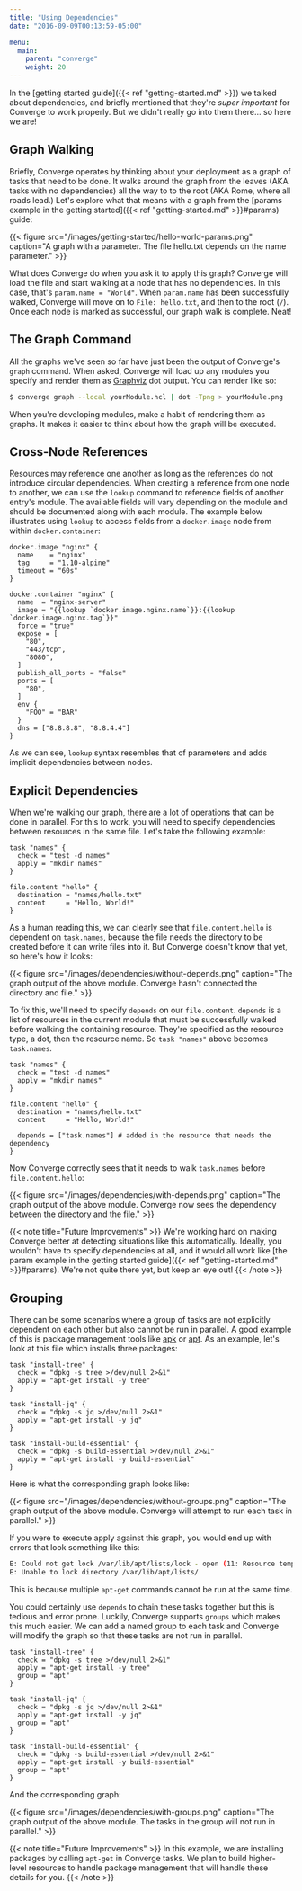 ```yaml
---
title: "Using Dependencies"
date: "2016-09-09T00:13:59-05:00"

menu:
  main:
    parent: "converge"
    weight: 20
---
```


In the [getting started guide]({{< ref "getting-started.md" >}}) we talked about
dependencies, and briefly mentioned that they're *super important* for Converge
to work properly. But we didn't really go into them there&hellip; so here we
are!

## Graph Walking

Briefly, Converge operates by thinking about your deployment as a graph of tasks
that need to be done. It walks around the graph from the leaves (AKA tasks with
no dependencies) all the way to to the root (AKA Rome, where all roads lead.)
Let's explore what that means with a graph from the [params example in the
getting started]({{< ref "getting-started.md" >}}#params) guide:

{{< figure src="/images/getting-started/hello-world-params.png"
           caption="A graph with a parameter. The file hello.txt depends on the name parameter." >}}

What does Converge do when you ask it to apply this graph? Converge will load
the file and start walking at a node that has no dependencies. In this case,
that's `param.name = "World"`. When `param.name` has been successfully walked,
Converge will move on to `File: hello.txt`, and then to the root (`/`). Once
each node is marked as successful, our graph walk is complete. Neat!

## The Graph Command

All the graphs we've seen so far have just been the output of Converge's `graph`
command. When asked, Converge will load up any modules you specify and render
them as [Graphviz](http://graphviz.org/) dot output. You can render like so:

```bash
$ converge graph --local yourModule.hcl | dot -Tpng > yourModule.png
```

When you're developing modules, make a habit of rendering them as graphs. It
makes it easier to think about how the graph will be executed.

## Cross-Node References

Resources may reference one another as long as the references do not introduce
circular dependencies. When creating a reference from one node to another, we
can use the `lookup` command to reference fields of another entry's module. The
available fields will vary depending on the module and should be documented
along with each module. The example below illustrates using `lookup` to access
fields from a `docker.image` node from within `docker.container`:

```hcl
docker.image "nginx" {
  name    = "nginx"
  tag     = "1.10-alpine"
  timeout = "60s"
}

docker.container "nginx" {
  name  = "nginx-server"
  image = "{{lookup `docker.image.nginx.name`}}:{{lookup `docker.image.nginx.tag`}}"
  force = "true"
  expose = [
    "80",
    "443/tcp",
    "8080",
  ]
  publish_all_ports = "false"
  ports = [
    "80",
  ]
  env {
    "FOO" = "BAR"
  }
  dns = ["8.8.8.8", "8.8.4.4"]
}
```

As we can see, `lookup` syntax resembles that of parameters and adds implicit
dependencies between nodes.

## Explicit Dependencies

When we're walking our graph, there are a lot of operations that can be done in
parallel. For this to work, you will need to specify dependencies between
resources in the same file. Let's take the following example:

```hcl
task "names" {
  check = "test -d names"
  apply = "mkdir names"
}

file.content "hello" {
  destination = "names/hello.txt"
  content     = "Hello, World!"
}
```

As a human reading this, we can clearly see that `file.content.hello` is
dependent on `task.names`, because the file needs the directory to be created
before it can write files into it. But Converge doesn't know that yet, so here's
how it looks:

{{< figure src="/images/dependencies/without-depends.png"
           caption="The graph output of the above module. Converge hasn't connected the directory and file." >}}

To fix this, we'll need to specify `depends` on our `file.content`. `depends` is
a list of resources in the current module that must be successfully walked
before walking the containing resource. They're specified as the resource type,
a dot, then the resource name. So `task "names"` above becomes `task.names`.

```hcl
task "names" {
  check = "test -d names"
  apply = "mkdir names"
}

file.content "hello" {
  destination = "names/hello.txt"
  content     = "Hello, World!"

  depends = ["task.names"] # added in the resource that needs the dependency
}
```

Now Converge correctly sees that it needs to walk `task.names` before
`file.content.hello`:

{{< figure src="/images/dependencies/with-depends.png"
           caption="The graph output of the above module. Converge now sees the dependency between the directory and the file." >}}

{{< note title="Future Improvements" >}}
We're working hard on making Converge better at detecting situations like this
automatically. Ideally, you wouldn't have to specify dependencies at all, and it
would all work like [the param example in the getting started guide]({{< ref
"getting-started.md" >}}#params). We're not quite there yet, but keep an eye
out!
{{< /note >}}

## Grouping

There can be some scenarios where a group of tasks are not explicitly dependent
on each other but also cannot be run in parallel. A good example of this is
package management tools like
[apk](http://wiki.alpinelinux.org/wiki/Alpine_Linux_package_management) or
[apt](https://wiki.debian.org/Apt). As an example, let's look at this file which
installs three packages:

```hcl
task "install-tree" {
  check = "dpkg -s tree >/dev/null 2>&1"
  apply = "apt-get install -y tree"
}

task "install-jq" {
  check = "dpkg -s jq >/dev/null 2>&1"
  apply = "apt-get install -y jq"
}

task "install-build-essential" {
  check = "dpkg -s build-essential >/dev/null 2>&1"
  apply = "apt-get install -y build-essential"
}
```

Here is what the corresponding graph looks like:

{{< figure src="/images/dependencies/without-groups.png" caption="The graph output of the above module. Converge will attempt to run each task in parallel." >}}

If you were to execute apply against this graph, you would end up with errors
that look something like this:

```bash
E: Could not get lock /var/lib/apt/lists/lock - open (11: Resource temporarily unavailable)
E: Unable to lock directory /var/lib/apt/lists/
```

This is because multiple `apt-get` commands cannot be run at the same time.

You could certainly use `depends` to chain these tasks together but this is
tedious and error prone. Luckily, Converge supports `groups` which makes this
much easier. We can add a named group to each task and Converge will modify the
graph so that these tasks are not run in parallel.

```hcl
task "install-tree" {
  check = "dpkg -s tree >/dev/null 2>&1"
  apply = "apt-get install -y tree"
  group = "apt"
}

task "install-jq" {
  check = "dpkg -s jq >/dev/null 2>&1"
  apply = "apt-get install -y jq"
  group = "apt"
}

task "install-build-essential" {
  check = "dpkg -s build-essential >/dev/null 2>&1"
  apply = "apt-get install -y build-essential"
  group = "apt"
}
```

And the corresponding graph:

{{< figure src="/images/dependencies/with-groups.png" caption="The graph output of the above module. The tasks in the group will not run in parallel." >}}

{{< note title="Future Improvements" >}}
In this example, we are installing packages by calling `apt-get` in Converge
tasks. We plan to build higher-level resources to handle package management that
will handle these details for you.
{{< /note >}}
